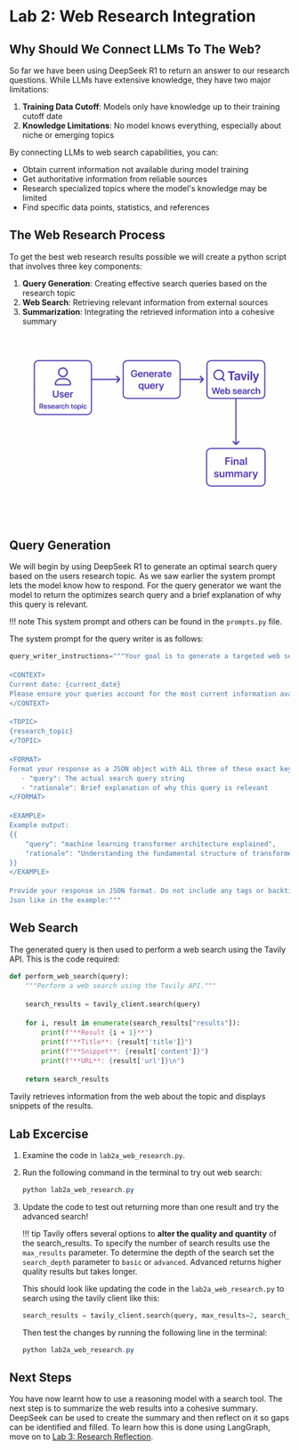 # **Lab 2: Web Research Integration**

## **Why Should We Connect LLMs To The Web?**

So far we have been using DeepSeek R1 to return an answer to our research questions.
While LLMs have extensive knowledge, they have two major limitations:

1. **Training Data Cutoff**: Models only have knowledge up to their training cutoff date
2. **Knowledge Limitations**: No model knows everything, especially about niche or emerging topics

By connecting LLMs to web search capabilities, you can:

- Obtain current information not available during model training
- Get authoritative information from reliable sources
- Research specialized topics where the model's knowledge may be limited
- Find specific data points, statistics, and references

## **The Web Research Process**

To get the best web research results possible we will create a python script that involves three key components:

1. **Query Generation**: Creating effective search queries based on the research topic
2. **Web Search**: Retrieving relevant information from external sources
3. **Summarization**: Integrating the retrieved information into a cohesive summary

![Web Research Process](media/websearch-overview.png)

## **Query Generation**

We will begin by using DeepSeek R1 to generate an optimal search query based on the users research topic. 
As we saw earlier the system prompt lets the model know how to respond. For the query generator we want the model to return 
the optimizes search query and a brief explanation of why this query is relevant. 

!!! note
    This system prompt and others can be found in the `prompts.py` file. 

The system prompt for the query writer is as follows:

```python 
query_writer_instructions="""Your goal is to generate a targeted web search query.

<CONTEXT>
Current date: {current_date}
Please ensure your queries account for the most current information available as of this date.
</CONTEXT>

<TOPIC>
{research_topic}
</TOPIC>

<FORMAT>
Format your response as a JSON object with ALL three of these exact keys:
   - "query": The actual search query string
   - "rationale": Brief explanation of why this query is relevant
</FORMAT>

<EXAMPLE>
Example output:
{{
    "query": "machine learning transformer architecture explained",
    "rationale": "Understanding the fundamental structure of transformer models"
}}
</EXAMPLE>

Provide your response in JSON format. Do not include any tags or backticks. Only return
Json like in the example:"""
```

## **Web Search**

The generated query is then used to perform a web search using the Tavily API. 
This is the code required:

```python
def perform_web_search(query):
    """Perform a web search using the Tavily API."""

    search_results = tavily_client.search(query)
    
    for i, result in enumerate(search_results["results"]):
        print(f"**Result {i + 1}**")
        print(f"**Title**: {result['title']}")
        print(f"**Snippet**: {result['content']}")
        print(f"**URL**: {result['url']}\n")

    return search_results
```

Tavily retrieves information from the web about the topic and displays snippets of the results.

## **Lab Excercise**

1. Examine the code in `lab2a_web_research.py`.

2. Run the following command in the terminal to try out web search:

    ```powershell
    python lab2a_web_research.py
    ```
    
3. Update the code to test out returning more than one result and try the advanced search! 

    !!! tip
        Tavily offers several options to **alter the quality and quantity** of the search_results. 
        To specify the number of search results use the `max_results` parameter. 
        To determine the depth of the search set the `search_depth` parameter to `basic` or `advanced`. 
        Advanced returns higher quality results but takes longer. 

    This should look like updating the code in the `lab2a_web_research.py` to search using the tavily client like this:

    ```python
    search_results = tavily_client.search(query, max_results=2, search_depth='advanced')
    ```

    Then test the changes by running the following line in the terminal:

    ```powershell
    python lab2a_web_research.py
    ```

## **Next Steps**

You have now learnt how to use a reasoning model with a search tool. The next step is to summarize the web results into a cohesive summary. 
DeepSeek can be used to create the summary and then reflect on it so gaps can be identified and filled. To learn how this is done using LangGraph, move on to [Lab 3: Research Reflection](lab-3-reflection.md).
